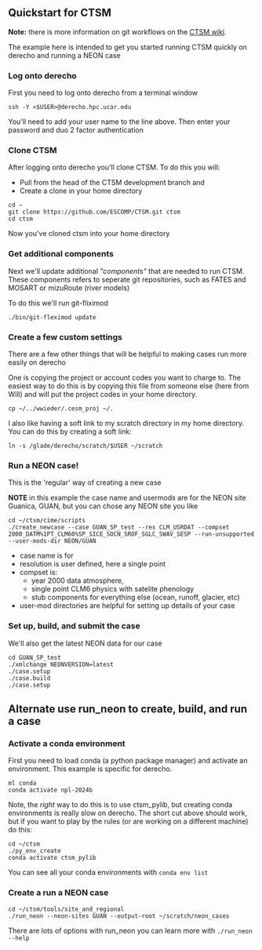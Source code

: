 ## Quickstart for CTSM
**Note:** there is more information on git workflows on the [CTSM wiki](https://github.com/ESCOMP/CTSM/wiki).

The example here is intended to get you started running CTSM quickly on derecho and running a NEON case

### Log onto derecho
First you need to log onto derecho from a terminal window

```
ssh -Y <$USER>@derecho.hpc.ucar.edu
```
You'll need to add your user name to the line above.
Then enter your password and duo 2 factor authentication


### Clone CTSM
After logging onto derecho you'll clone CTSM. To do this you will:
- Pull from the head of the CTSM development branch and
- Create a clone in your home directory

```
cd ~
git clone https://github.com/ESCOMP/CTSM.git ctsm
cd ctsm
```

Now you've cloned ctsm into your home directory

### Get additional components
Next we'll update additional _"components"_ that are needed to run CTSM.  
These components refers to seperate git repositories, such as FATES and MOSART or mizuRoute (river models)

To do this we'll run git-fliximod

```
./bin/git-fleximod update
```

### Create a few custom settings
There are a few other things that will be helpful to making cases run more easily on derecho

One is copying the project or account codes you want to charge to.
The easiest way to do this is by copying this file from someone else (here from Will) and will put the project codes in your home directory.

```
cp ~/../wwieder/.cesm_proj ~/.
```

I also like having a soft link to my scratch directory in my home directory.
You can do this by creating a soft link:
```
ln -s /glade/derecho/scratch/$USER ~/scratch
```

### Run a NEON case!


This is the 'regular' way of creating a new case

**NOTE** in this example the case name and usermods are for the NEON site Guanica, GUAN,
but you can chose any NEON site you like

```
cd ~/ctsm/cime/scripts
./create_newcase --case GUAN_SP_test --res CLM_USRDAT --compset 2000_DATM%1PT_CLM60%SP_SICE_SOCN_SROF_SGLC_SWAV_SESP --run-unsupported --user-mods-dir NEON/GUAN
```
- case name is for 
- resolution is user defined, here a single point
- compset is: 
    - year 2000 data atmosphere, 
    - single point CLM6 physics with satelite phenology
    - stub components for everything else (ocean, runoff, glacier, etc)
- user-mod directories are helpful for setting up details of your case

### Set up, build, and submit the case

We'll also get the latest NEON data for our case

```
cd GUAN_SP_test
./xmlchange NEONVERSION=latest
./case.setup 
./case.build
./case.setup
```

## Alternate use run_neon to create, build, and run a case

### Activate a conda environment
First you need to load conda (a python package manager) and activate an environment. This example is specific for derecho.

```
ml conda
conda activate npl-2024b
```

Note, the _right_ way to do this is to use ctsm_pylib, but creating conda environments is really slow on derecho.
The short cut above should work, but if you want to play by the rules (or are working on a different machine) do this:
```
cd ~/ctsm
./py_env_create
conda activate ctsm_pylib
```
You can see all your conda environments with `conda env list`

### Create a run a NEON case

```
cd ~/ctsm/tools/site_and_regional
./run_neon --neon-sites GUAN --output-root ~/scratch/neon_cases
```

There are lots of options with run_neon you can learn more with `./run_neon --help` 
